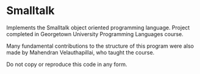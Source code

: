 # Smalltalk
Implements the Smalltalk object oriented programming language. 
Project completed in Georgetown University Programming Languages course.

Many fundamental contributions to the structure of this program were also made by Mahendran Velauthapillai, who taught the course.

Do not copy or reproduce this code in any form.
